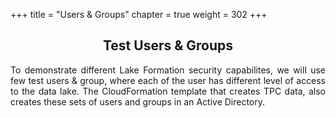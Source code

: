 +++
title = "Users & Groups"
chapter = true
weight = 302
+++

<div style="text-align: justify">
<center><h2>Test Users & Groups</h2></center>
To demonstrate different Lake Formation security capabilites, we will use few test users & group, where each of the user has different level of access to the data lake. The CloudFormation template that creates TPC data, also creates these sets of users and groups in an Active Directory.

</div>